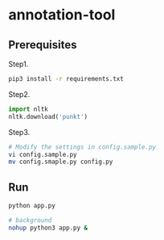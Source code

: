 # annotation-tool


## Prerequisites

Step1.
```bash
pip3 install -r requirements.txt
```

Step2. 
```python
import nltk
nltk.download('punkt')
```

Step3.
```bash
# Modify the settings in config.sample.py
vi config.sample.py
mv config.smaple.py config.py
```

## Run
```bash
python app.py
```

```bash
# background
nohup python3 app.py &
```